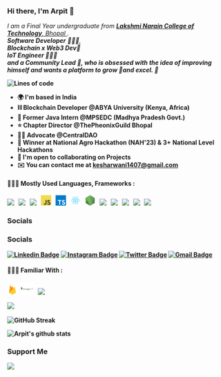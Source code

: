 ### Hi there, I'm Arpit 👋

<p>
  <em>
    I am a Final Year undergraduate from <a href="https://lnct.ac.in/">
    <b>Lakshmi Narain College of Technology</b>, Bhopal </a>.<br>  
    <b>Software Developer</b> 👨🏼‍💻, <br><b>Blockchain x Web3 Dev<b>🔗<br><b>IoT Engineer<b> 🧑🏼‍🏫 <br>and a <b>Community Lead 🎨,  who is <b>obsessed</b>
    with the idea of <b>improving</b> himself and wants a <b>platform</b> to 
    <b>grow</b> 🚀and 
    <b>excel.</b> 🏅
  </em>  
</p>
 
 ![Lines of code](https://img.shields.io/badge/From%20Hello%20World%20I've%20written-324786+%20Lines%20of%20code-blue)

* 🌍 I'm based in India
* ⛓️ Blockchain Developer @ABYA University (Kenya, Africa)
* 💼 Former Java Intern @MPSEDC (Madhya Pradesh Govt.)
* ⭐ Chapter Director @ThePheonixGuild Bhopal
* 👨‍💻 Advocate @CentralDAO
* 🚀 Winner at National Agro Hackathon (NAH'23) & 3+ National Level Hackathons
* 🤝 I'm open to collaborating on Projects
* ✉️ You can contact me at [kesharwani1407@gmail.com](mailto:kesharwani1407@gmail.com)



#### 👨🏻‍💻 Mostly Used Languages, Frameworks :

<img height="24" src="https://skillicons.dev/icons?i=java">&nbsp;&nbsp;
<img height="24" src="https://skillicons.dev/icons?i=spring">&nbsp;&nbsp;
<img height="24" src="https://skillicons.dev/icons?i=solidity">&nbsp;&nbsp;
<img height="24" src="https://raw.githubusercontent.com/github/explore/80688e429a7d4ef2fca1e82350fe8e3517d3494d/topics/javascript/javascript.png">&nbsp;&nbsp;
<img height="24" src="https://raw.githubusercontent.com/github/explore/80688e429a7d4ef2fca1e82350fe8e3517d3494d/topics/typescript/typescript.png">&nbsp;&nbsp;
<img height="24" src="https://raw.githubusercontent.com/github/explore/80688e429a7d4ef2fca1e82350fe8e3517d3494d/topics/react/react.png">&nbsp;&nbsp;
<img height="24" src="https://raw.githubusercontent.com/github/explore/80688e429a7d4ef2fca1e82350fe8e3517d3494d/topics/nodejs/nodejs.png">&nbsp;&nbsp;
<img height="24" src="https://skillicons.dev/icons?i=nextjs">&nbsp;&nbsp;
<img height="24" src="https://skillicons.dev/icons?i=html">&nbsp;&nbsp;
<img height="24" src="https://skillicons.dev/icons?i=tailwind">&nbsp;&nbsp;
<img height="24" src="https://skillicons.dev/icons?i=bootstrap">&nbsp;&nbsp;
<img height="24" src="https://skillicons.dev/icons?i=mysql">&nbsp;&nbsp;




### Socials

### Socials

<p align="center">
<!--     <a href="https://www.dev.to/arpitghura" target="_blank" rel="noreferrer"><img src="	https://img.shields.io/badge/dev.to-0A0A0A?style=for-the-badge&logo=devdotto&logoColor=white"/></a>  -->
<!--     <a href="https://discord.com/users/Arpit#5866" target="_blank" rel="noreferrer"><img src="https://img.shields.io/badge/Discord-5865F2?style=for-the-badge&logo=discord&logoColor=white"/></a>  -->
<!--     <a href="https://www.github.com/arpitghura" target="_blank" rel="noreferrer"><img src="https://img.shields.io/badge/GitHub-100000?style=for-the-badge&logo=github&logoColor=white"/></a>  -->
<!--     <a href="https://www.stackoverflow.com/users/17652503/arpit-ghura" target="_blank" rel="noreferrer"><img src="https://img.shields.io/badge/Stack_Overflow-FE7A16?style=for-the-badge&logo=stack-overflow&logoColor=white"/></a>  -->


[![Linkedin Badge](https://img.shields.io/badge/-arpiitt-blue?style=for-the-badge&logo=Linkedin&logoColor=white&link=https://www.linkedin.com/in/arpiitt/)](https://www.linkedin.com/in/arpiitt)
[![Instagram Badge](https://img.shields.io/badge/-itz.arpiit-red?style=for-the-badge&logo=instagram&logoColor=white&link=https://www.instagram.com/itz.arpiit/)](https://www.instagram.com/itz.arpiit/)
[![Twitter Badge](https://img.shields.io/badge/-0xarpiit-skyblue?style=for-the-badge&logo=Twitter&logoColor=white&link=https://twitter.com/0xarpiit)](https://twitter.com/0xarpiit)
[![Gmail Badge](https://img.shields.io/badge/-kesharwani1407@gmail.com-c14438?style=for-the-badge&logo=Gmail&logoColor=white&link=mailto:kesharwani1407@gmail.com)](mailto:kesharwani1407@gmail.com)




#### 👨🏻‍💻 Familiar With :


<img height="24" src="https://raw.githubusercontent.com/github/explore/80688e429a7d4ef2fca1e82350fe8e3517d3494d/topics/firebase/firebase.png">&nbsp;&nbsp;<img height="30" src="https://raw.githubusercontent.com/github/explore/80688e429a7d4ef2fca1e82350fe8e3517d3494d/topics/mongodb/mongodb.png">&nbsp;&nbsp;
<img height="24" src="https://skillicons.dev/icons?i=docker">&nbsp;&nbsp;</code> <br>

<img src="https://github-profile-trophy.vercel.app/?username=arpiitt&theme=onedark&column=3&margin-w=15&margin-h=15">
 
    
![GitHub Streak](https://github-readme-streak-stats.herokuapp.com/?user=arpiitt&theme=tokyonight&count_private=true)

![Arpit's github stats](https://github-readme-stats.vercel.app/api?username=arpiitt&show_icons=true&hide_border=true&theme=tokyonight&count_private=true)

### Support Me

<a href="https://www.buymeacoffee.com/arpiitt "><img src="https://cdn.buymeacoffee.com/buttons/v2/default-yellow.png" width="200" /></a>
    

    

